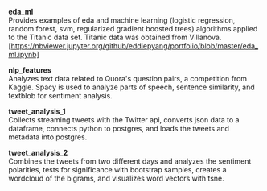 **eda_ml**  
Provides examples of eda and machine learning (logistic regression, random forest, svm, regularized gradient boosted trees)  algorithms applied to the Titanic data set. Titanic data was obtained from Villanova.  
[https://nbviewer.jupyter.org/github/eddiepyang/portfolio/blob/master/eda_ml.ipynb]

**nlp_features**  
Analyzes text data related to Quora's question pairs, a competition from Kaggle. Spacy is used to analyze parts of speech, sentence similarity, and textblob for sentiment analysis.

**tweet_analysis_1**  
Collects streaming tweets with the Twitter api, converts json data to a dataframe, connects python to postgres, and loads the tweets and metadata into postgres.

**tweet_analysis_2**   
Combines the tweets from two different days and analyzes the sentiment polarities, tests for significance with bootstrap samples, creates a wordcloud of the bigrams, and visualizes word vectors with tsne.
